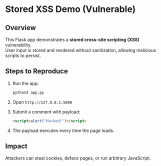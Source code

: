 # Stored XSS Demo (Vulnerable)

## Overview
This Flask app demonstrates a **stored cross-site scripting (XSS)** vulnerability.  
User input is stored and rendered without sanitization, allowing malicious scripts to persist.

## Steps to Reproduce
1. Run the app:
   ```bash
   python3 app.py

2. Open `http://127.0.0.1:5000`
3. Submit a comment with payload:

   ```html
   <script>alert("Hacked!")</script>
   ```
4. The payload executes every time the page loads.


## Impact

Attackers can steal cookies, deface pages, or run arbitrary JavaScript.

